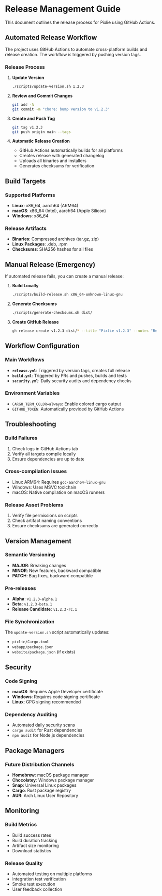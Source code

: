 # Release Management Guide

This document outlines the release process for Pixlie using GitHub Actions.

## Automated Release Workflow

The project uses GitHub Actions to automate cross-platform builds and release creation. The workflow is triggered by pushing version tags.

### Release Process

1. **Update Version**
   ```bash
   ./scripts/update-version.sh 1.2.3
   ```

2. **Review and Commit Changes**
   ```bash
   git add -A
   git commit -m "chore: bump version to v1.2.3"
   ```

3. **Create and Push Tag**
   ```bash
   git tag v1.2.3
   git push origin main --tags
   ```

4. **Automatic Release Creation**
   - GitHub Actions automatically builds for all platforms
   - Creates release with generated changelog
   - Uploads all binaries and installers
   - Generates checksums for verification

## Build Targets

### Supported Platforms
- **Linux**: x86_64, aarch64 (ARM64)
- **macOS**: x86_64 (Intel), aarch64 (Apple Silicon)
- **Windows**: x86_64

### Release Artifacts
- **Binaries**: Compressed archives (tar.gz, zip)
- **Linux Packages**: .deb, .rpm
- **Checksums**: SHA256 hashes for all files

## Manual Release (Emergency)

If automated release fails, you can create a manual release:

1. **Build Locally**
   ```bash
   ./scripts/build-release.sh x86_64-unknown-linux-gnu
   ```

2. **Generate Checksums**
   ```bash
   ./scripts/generate-checksums.sh dist/
   ```

3. **Create GitHub Release**
   ```bash
   gh release create v1.2.3 dist/* --title "Pixlie v1.2.3" --notes "Release notes here"
   ```

## Workflow Configuration

### Main Workflows
- **`release.yml`**: Triggered by version tags, creates full release
- **`build.yml`**: Triggered by PRs and pushes, builds and tests
- **`security.yml`**: Daily security audits and dependency checks

### Environment Variables
- `CARGO_TERM_COLOR=always`: Enable colored cargo output
- `GITHUB_TOKEN`: Automatically provided by GitHub Actions

## Troubleshooting

### Build Failures
1. Check logs in GitHub Actions tab
2. Verify all targets compile locally
3. Ensure dependencies are up to date

### Cross-compilation Issues
- Linux ARM64: Requires `gcc-aarch64-linux-gnu`
- Windows: Uses MSVC toolchain
- macOS: Native compilation on macOS runners

### Release Asset Problems
1. Verify file permissions on scripts
2. Check artifact naming conventions
3. Ensure checksums are generated correctly

## Version Management

### Semantic Versioning
- **MAJOR**: Breaking changes
- **MINOR**: New features, backward compatible
- **PATCH**: Bug fixes, backward compatible

### Pre-releases
- **Alpha**: `v1.2.3-alpha.1`
- **Beta**: `v1.2.3-beta.1`
- **Release Candidate**: `v1.2.3-rc.1`

### File Synchronization
The `update-version.sh` script automatically updates:
- `pixlie/Cargo.toml`
- `webapp/package.json`
- `website/package.json` (if exists)

## Security

### Code Signing
- **macOS**: Requires Apple Developer certificate
- **Windows**: Requires code signing certificate
- **Linux**: GPG signing recommended

### Dependency Auditing
- Automated daily security scans
- `cargo audit` for Rust dependencies
- `npm audit` for Node.js dependencies

## Package Managers

### Future Distribution Channels
- **Homebrew**: macOS package manager
- **Chocolatey**: Windows package manager
- **Snap**: Universal Linux packages
- **Cargo**: Rust package registry
- **AUR**: Arch Linux User Repository

## Monitoring

### Build Metrics
- Build success rates
- Build duration tracking
- Artifact size monitoring
- Download statistics

### Release Quality
- Automated testing on multiple platforms
- Integration test verification
- Smoke test execution
- User feedback collection